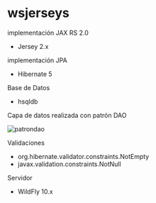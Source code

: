 # wsjerseys

implementación JAX RS 2.0
  * Jersey 2.x
  
implementación JPA
  * Hibernate 5
  
Base de Datos 
  * hsqldb
  
Capa de datos realizada con patrón DAO

![patrondao](https://user-images.githubusercontent.com/10741694/43360471-42d30dec-928c-11e8-9163-e3da0fe2ae81.png)


Validaciones
  * org.hibernate.validator.constraints.NotEmpty
  * javax.validation.constraints.NotNull
  
Servidor 
  * WildFly 10.x
 


